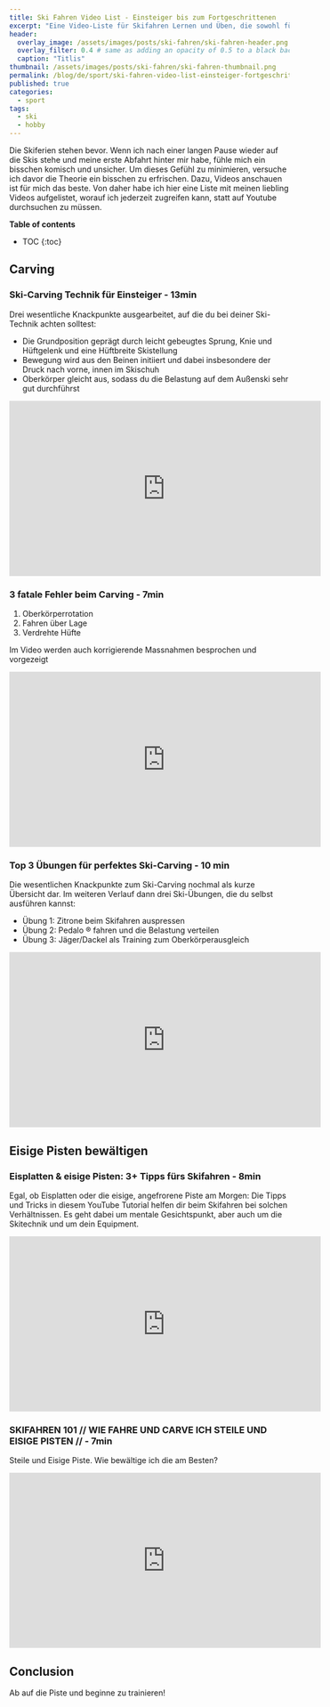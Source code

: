 ```yaml
---
title: Ski Fahren Video List - Einsteiger bis zum Fortgeschrittenen
excerpt: "Eine Video-Liste für Skifahren Lernen und Üben, die sowohl für Einsteiger als auch Forgeschritten geeignet ist."
header:
  overlay_image: /assets/images/posts/ski-fahren/ski-fahren-header.png
  overlay_filter: 0.4 # same as adding an opacity of 0.5 to a black background
  caption: "Titlis"
thumbnail: /assets/images/posts/ski-fahren/ski-fahren-thumbnail.png
permalink: /blog/de/sport/ski-fahren-video-list-einsteiger-fortgeschrittenen
published: true
categories:
  - sport
tags:
  - ski
  - hobby
---
```


Die Skiferien stehen bevor. Wenn ich nach einer langen Pause wieder auf die Skis stehe und meine erste Abfahrt hinter mir habe,
fühle mich ein bisschen komisch und unsicher. Um dieses Gefühl zu minimieren, versuche ich davor die Theorie ein bisschen zu erfrischen.
Dazu, Videos anschauen ist für mich das beste. Von daher habe ich hier eine Liste mit meinen liebling Videos aufgelistet, worauf
ich jederzeit zugreifen kann, statt auf Youtube durchsuchen zu müssen. 


**Table of contents** 

* TOC
{:toc} 

## Carving

### Ski-Carving Technik für Einsteiger - 13min

Drei wesentliche Knackpunkte ausgearbeitet, auf die du bei deiner Ski-Technik achten solltest:

- Die Grundposition geprägt durch leicht gebeugtes Sprung, Knie und Hüftgelenk und eine Hüftbreite Skistellung
- Bewegung wird aus den Beinen initiiert und dabei insbesondere der Druck nach vorne, innen im Skischuh
- Oberkörper gleicht aus, sodass du die Belastung auf dem Außenski sehr gut durchführst
   
<iframe width="560" height="315" src="https://www.youtube.com/embed/xE4mfQnUwuk" frameborder="0" allow="accelerometer; autoplay; encrypted-media; gyroscope; picture-in-picture" allowfullscreen></iframe>

### 3 fatale Fehler beim Carving - 7min

1. Oberkörperrotation
2. Fahren über Lage
3. Verdrehte Hüfte

Im Video werden auch korrigierende Massnahmen besprochen und vorgezeigt

<iframe width="560" height="315" src="https://www.youtube.com/embed/pZMPNONyzg0" frameborder="0" allow="accelerometer; autoplay; encrypted-media; gyroscope; picture-in-picture" allowfullscreen></iframe>

### Top 3 Übungen für perfektes Ski-Carving - 10 min

Die wesentlichen Knackpunkte zum Ski-Carving nochmal als kurze Übersicht dar. Im weiteren Verlauf dann drei Ski-Übungen, die du selbst ausführen kannst:

- Übung 1: Zitrone beim Skifahren auspressen
- Übung 2: Pedalo ® fahren und die Belastung verteilen
- Übung 3: Jäger/Dackel als Training zum Oberkörperausgleich

<iframe width="560" height="315" src="https://www.youtube.com/embed/limcRh4CSJk" frameborder="0" allow="accelerometer; autoplay; encrypted-media; gyroscope; picture-in-picture" allowfullscreen></iframe>

## Eisige Pisten bewältigen

### Eisplatten & eisige Pisten: 3+ Tipps fürs Skifahren - 8min
Egal, ob Eisplatten oder die eisige, angefrorene Piste am Morgen: Die Tipps und Tricks in diesem YouTube Tutorial helfen dir beim Skifahren bei solchen Verhältnissen.
 Es geht dabei um mentale Gesichtspunkt, aber auch um die Skitechnik und um dein Equipment. 
<iframe width="560" height="315" src="https://www.youtube.com/embed/RoKx3X5tdV8" frameborder="0" allow="accelerometer; autoplay; encrypted-media; gyroscope; picture-in-picture" allowfullscreen></iframe>

### SKIFAHREN 101 // WIE FAHRE UND CARVE ICH STEILE UND EISIGE PISTEN // - 7min
Steile und Eisige Piste. Wie bewältige ich die am Besten?
<iframe width="560" height="315" src="https://www.youtube.com/embed/binVbFH3LPU" frameborder="0" allow="accelerometer; autoplay; encrypted-media; gyroscope; picture-in-picture" allowfullscreen></iframe>

## Conclusion
Ab auf die Piste und beginne zu trainieren!